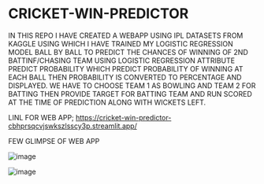 # CRICKET-WIN-PREDICTOR

IN THIS REPO I HAVE CREATED A WEBAPP USING IPL DATASETS FROM KAGGLE USING WHICH I HAVE TRAINED MY LOGISTIC REGRESSION MODEL BALL BY BALL TO PREDICT THE CHANCES OF WINNING OF 2ND BATTINF/CHASING TEAM  USING LOGISTIC REGRESSION ATTRIBUTE PREDICT PROBABILITY WHICH PREDICT PROBABILITY OF WINNING AT EACH BALL THEN PROBABILITY IS CONVERTED TO PERCENTAGE AND DISPLAYED.
WE HAVE TO CHOOSE TEAM 1 AS BOWLING AND TEAM 2 FOR BATTING THEN PROVIDE TARGET FOR BATTING TEAM AND RUN SCORED AT THE TIME OF PREDICTION ALONG WITH WICKETS LEFT.


LINL FOR WEB APP; https://cricket-win-predictor-cbhprsqcvjswkszlsscy3p.streamlit.app/

FEW GLIMPSE OF WEB APP


![image](https://github.com/user-attachments/assets/385c966a-fdd3-4502-b3ee-23fc6a28fd6e)


![image](https://github.com/user-attachments/assets/5fcbdbe7-0989-4f5e-a7a6-f8a443c313e1)

